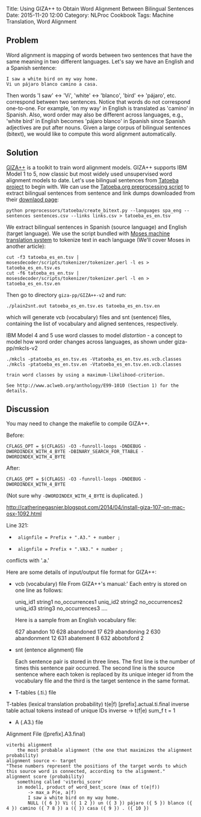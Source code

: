 Title: Using GIZA++ to Obtain Word Alignment Between Bilingual Sentences
Date: 2015-11-20 12:00
Category: NLProc Cookbook
Tags: Machine Translation, Word Alignment

## Problem

Word alignment is mapping of words between two sentences that have the same meaning in two different languages.
Let's say we have an English and a Spanish sentence:

```
I saw a white bird on my way home.
Vi un pájaro blanco camino a casa.
```

Then words 'I saw' <-> 'Vi', 'white' <-> 'blanco', 'bird' <-> 'pájaro', etc. correspond between two sentences.
Notice that words do not correspond one-to-one. For example, 'on my way' in English is translated as 'camino' in Spanish.
Also, word order may also be different across languages, e.g., 'white bird' in English becomes 'pájaro blanco' in Spanish
since Spanish adjectives are put after nouns. Given a large corpus of bilingual sentences (bitext), we would like to
compute this word alignment automatically.

## Solution

[GIZA++](https://github.com/moses-smt/giza-pp) is a toolkit to train word alignment models. GIZA++ supports IBM Model 1 to 5, now classic but most widely used unsupervised word alignment models to date. Let's use bilingual sentences from [Tatoeba project](http://tatoeba.org/) to begin with. We can use the [Tatoeba.org preprocessing script](https://github.com/mhagiwara/nlproc-cookbook/blob/master/preprocessors/tatoeba/create_bitext.py) to extract bilingual sentences from sentence and link dumps downloaded from their [downlaod page](http://tatoeba.org/eng/downloads):

```
python preprocessors/tatoeba/create_bitext.py --languages spa_eng --sentences sentences.csv --links links.csv > tatoeba_es_en.tsv
```

We extract bilingual sentences in Spanish (source language) and English (target language). We use the script bundled with [Moses machine translation system](http://www.statmt.org/moses/) to tokenize text in each language (We'll cover Moses in another article):

```
cut -f3 tatoeba_es_en.tsv | mosesdecoder/scripts/tokenizer/tokenizer.perl -l es > tatoeba_es_en.tsv.es
cut -f6 tatoeba_es_en.tsv | mosesdecoder/scripts/tokenizer/tokenizer.perl -l en > tatoeba_es_en.tsv.en
```

Then go to directory `giza-pp/GIZA++-v2` and run:

```
./plain2snt.out tatoeba_es_en.tsv.es tatoeba_es_en.tsv.en
```

which will generate vcb (vocabulary) files and snt (sentence) files, containing the list of vocabulary and aligned sentences, respectively.

IBM Model 4 and 5 use word classes to model *distortion* - a concept to model how word order changes across languages, as shown
under giza-pp/mkcls-v2

```
./mkcls -ptatoeba_es_en.tsv.es -Vtatoeba_es_en.tsv.es.vcb.classes
./mkcls -ptatoeba_es_en.tsv.en -Vtatoeba_es_en.tsv.en.vcb.classes
```

    train word classes by using a maximum-likelihood-criterion.

    See http://www.aclweb.org/anthology/E99-1010 (Section 1) for the details.

## Discussion

You may need to change the makefile to compile GIZA++. 

Before:
```
CFLAGS_OPT = $(CFLAGS) -O3 -funroll-loops -DNDEBUG -DWORDINDEX_WITH_4_BYTE -DBINARY_SEARCH_FOR_TTABLE -DWORDINDEX_WITH_4_BYTE
```
After:
```
CFLAGS_OPT = $(CFLAGS) -O3 -funroll-loops -DNDEBUG -DWORDINDEX_WITH_4_BYTE
```
(Not sure why `-DWORDINDEX_WITH_4_BYTE` is duplicated. )

http://catherinegasnier.blogspot.com/2014/04/install-giza-107-on-mac-osx-1092.html

Line 321:
-      alignfile = Prefix + ".A3." + number ;
+      alignfile = Prefix + ".VA3." + number ;
conflicts with '.a.'

Here are some details of input/output file format for GIZA++:

* vcb (vocabulary) file
From GIZA++'s manual:'
    Each entry is stored on one line as follows:

     uniq_id1 string1 no_occurrences1
     uniq_id2 string2 no_occurrences2
     uniq_id3 string3 no_occurrences3
     ....

    Here is a sample from an English vocabulary file:

    627 abandon 10
    628 abandoned 17
    629 abandoning 2
    630 abandonment 12
    631 abatement 8
    632 abbotsford 2

* snt (entence alignment) file

    Each sentence pair is stored in three lines. The first line
    is the number of times this sentence pair occurred. The second line is
    the source sentence where each token is replaced by its unique integer
    id from the vocabulary file and the third is the target sentence in
    the same format.

* T-tables (.ti.) file

T-tables (lexical translation probability) t(e|f)
        [prefix].actual.ti.final inverse table
        actual tokens instead of unique IDs
        inverse -> t(f|e)  sum_f t = 1

* A (.A3.) file

Alignment File ([prefix].A3.final)

    viterbi alignment
        the most probable alignment (the one that maximizes the alignment probability)
    alignment source <- target
    "These numbers represent the positions of the target words to which this source word is connected, according to the alignment."
    alignment score (probability)
        something called 'viterbi_score'
        in model1, product of word_best_score (max of t(e|f))
            -> max_a P(e, a|f)
            I saw a white bird on my way home.
            NULL ({ 6 }) Vi ({ 1 2 }) un ({ 3 }) pájaro ({ 5 }) blanco ({ 4 }) camino ({ 7 8 }) a ({ }) casa ({ 9 }) . ({ 10 })
